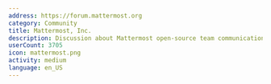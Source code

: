 ```yaml
---
address: https://forum.mattermost.org
category: Community
title: Mattermost, Inc.
description: Discussion about Mattermost open-source team communication
userCount: 3705
icon: mattermost.png
activity: medium
language: en_US
---
```

